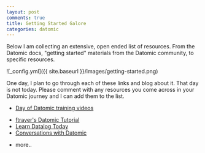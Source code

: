 ```yaml
---
layout: post
comments: true
title: Getting Started Galore
categories: datomic
---
```


Below I am collecting an extensive, open ended list of resources. From the Datomic docs, "getting started" materials from the Datomic community, to specific resources.

![_config.yml]({{ site.baseurl }}/images/getting-started.png)


One day, I plan to go through each of these links and blog about it.  That day is not today.  Please comment with any resources you come across in your Datomic journey and I can add them to the list.

* [Day of Datomic training videos](http://www.datomic.com/training.html)
- [ftraver's Datomic Tutorial](https://github.com/ftravers/datomic-tutorial)
- [Learn Datalog Today](http://www.learndatalogtoday.org/)
- [Conversations with Datomic](http://gigasquidsoftware.com/blog/2015/08/15/conversations-with-datomic/)
* more..

